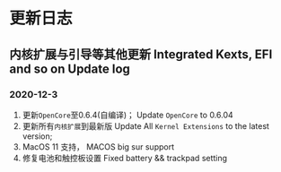# 更新日志

## 内核扩展与引导等其他更新 Integrated Kexts, EFI and so on Update log

### 2020-12-3
1. 更新`OpenCore`至0.6.4(自编译)； Update `OpenCore` to 0.6.04
2. 更新所有`内核扩展`到最新版 Update All `Kernel Extensions` to the latest version;
3. MacOS 11 支持， MACOS big sur support
4. 修复电池和触控板设置  Fixed battery && trackpad setting
